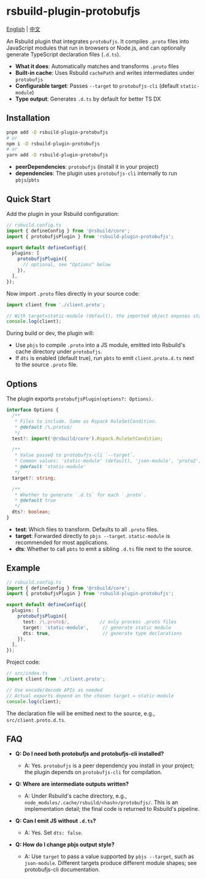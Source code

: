 # rsbuild-plugin-protobufjs

[English](README.md) | [中文](README.zh.md)

An Rsbuild plugin that integrates `protobufjs`. It compiles `.proto` files into JavaScript modules that run in browsers or Node.js, and can optionally generate TypeScript declaration files (`.d.ts`).

- **What it does**: Automatically matches and transforms `.proto` files
- **Built-in cache**: Uses Rsbuild `cachePath` and writes intermediates under `protobufjs`
- **Configurable target**: Passes `--target` to `protobufjs-cli` (default `static-module`)
- **Type output**: Generates `.d.ts` by default for better TS DX

## Installation

```bash
pnpm add -D rsbuild-plugin-protobufjs
# or
npm i -D rsbuild-plugin-protobufjs
# or
yarn add -D rsbuild-plugin-protobufjs
```

- **peerDependencies**: `protobufjs` (install it in your project)
- **dependencies**: The plugin uses `protobufjs-cli` internally to run `pbjs`/`pbts`

## Quick Start

Add the plugin in your Rsbuild configuration:

```ts
// rsbuild.config.ts
import { defineConfig } from '@rsbuild/core';
import { protobufjsPlugin } from 'rsbuild-plugin-protobufjs';

export default defineConfig({
  plugins: [
    protobufjsPlugin({
      // optional, see "Options" below
    }),
  ],
});
```

Now import `.proto` files directly in your source code:

```ts
import client from './client.proto';

// With target=static-module (default), the imported object exposes static encode/decode APIs
console.log(client);
```

During build or dev, the plugin will:
- Use `pbjs` to compile `.proto` into a JS module, emitted into Rsbuild's cache directory under `protobufjs`.
- If `dts` is enabled (default true), run `pbts` to emit `client.proto.d.ts` next to the source `.proto` file.

## Options

The plugin exports `protobufjsPlugin(options?: Options)`.

```ts
interface Options {
  /**
   * Files to include. Same as Rspack RuleSetCondition.
   * @default /\.proto$/
   */
  test?: import('@rsbuild/core').Rspack.RuleSetCondition;

  /**
   * Value passed to protobufjs-cli `--target`.
   * Common values: 'static-module' (default), 'json-module', 'proto2', etc.
   * @default 'static-module'
   */
  target?: string;

  /**
   * Whether to generate `.d.ts` for each `.proto`.
   * @default true
   */
  dts?: boolean;
}
```

- **test**: Which files to transform. Defaults to all `.proto` files.
- **target**: Forwarded directly to `pbjs --target`. `static-module` is recommended for most applications.
- **dts**: Whether to call `pbts` to emit a sibling `.d.ts` file next to the source.

## Example

```ts
// rsbuild.config.ts
import { defineConfig } from '@rsbuild/core';
import { protobufjsPlugin } from 'rsbuild-plugin-protobufjs';

export default defineConfig({
  plugins: [
    protobufjsPlugin({
      test: /\.proto$/,           // only process .proto files
      target: 'static-module',     // generate static module
      dts: true,                   // generate type declarations
    }),
  ],
});
```

Project code:

```ts
// src/index.ts
import client from './client.proto';

// Use encode/decode APIs as needed
// Actual exports depend on the chosen target = static-module
console.log(client);
```

The declaration file will be emitted next to the source, e.g., `src/client.proto.d.ts`.

## FAQ

- **Q: Do I need both protobufjs and protobufjs-cli installed?**
  - A: Yes. `protobufjs` is a peer dependency you install in your project; the plugin depends on `protobufjs-cli` for compilation.

- **Q: Where are intermediate outputs written?**
  - A: Under Rsbuild's cache directory, e.g., `node_modules/.cache/rsbuild/<hash>/protobufjs/`. This is an implementation detail; the final code is returned to Rsbuild's pipeline.

- **Q: Can I emit JS without `.d.ts`?**
  - A: Yes. Set `dts: false`.

- **Q: How do I change pbjs output style?**
  - A: Use `target` to pass a value supported by `pbjs --target`, such as `json-module`. Different targets produce different module shapes; see protobufjs-cli documentation.
